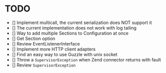 # TODO

- [] Implement multicall, the current serialization does NOT support it
- [] The current implementation does not work with log tailing
- [] Way to add multiple Sections to Configuration at once
- [] Get Section option
- [] Review EventListenerInterface
- [] Implement more HTTP client adapters
- [] Find an easy way to use Guzzle with unix socket
- [] Throw a `SupervisorException` when Zend connector returns with fault
- [] Review `SupervisorException`
